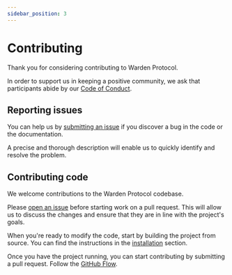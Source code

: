 ```yaml
---
sidebar_position: 3
---
```


# Contributing

Thank you for considering contributing to Warden Protocol.

In order to support us in keeping a positive community, we ask that
participants abide by our [Code of
Conduct](https://github.com/warden-protocol/wardenprotocol/blob/main/CODE_OF_CONDUCT).


## Reporting issues

You can help us by [submitting an
issue](https://github.com/warden-protocol/wardenprotocol/issues/new) if you
discover a bug in the code or the documentation.

A precise and thorough description will enable us to quickly identify and
resolve the problem.


## Contributing code

We welcome contributions to the Warden Protocol codebase.

Please [open an
issue](https://github.com/warden-protocol/wardenprotocol/issues/new) before
starting work on a pull request. This will allow us to discuss the changes and
ensure that they are in line with the project's goals.

When you're ready to modify the code, start by building the project from
source. You can find the instructions in the [installation](./installation.md)
section.

Once you have the project running, you can start contributing by submitting a
pull request. Follow the [GitHub
Flow](https://docs.github.com/en/get-started/using-github/github-flow).

